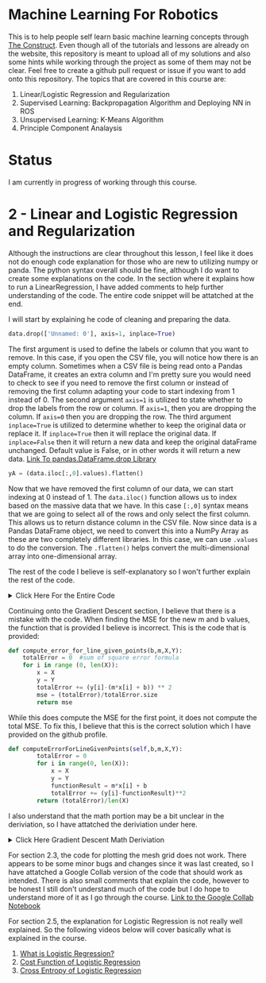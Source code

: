 # Machine Learning For Robotics
This is to help people self learn basic machine learning concepts through [The Construct](https://app.theconstruct.ai/courses/machine-learning-for-robotics-47/). Even though all of the tutorials and lessons are already on the website, this repository is meant to upload all of my solutions and also some hints while working through the project as some of them may not be clear. Feel free to create a github pull request or issue if you want to add onto this repository. The topics that are covered in this course are:
1. Linear/Logistic Regression and Regularization
2. Supervised Learning: Backpropagation Algorithm and Deploying NN in ROS
3. Unsupervised Learning: K-Means Algorithm
4. Principle Component Analaysis

# Status
I am currently in progress of working through this course.

# 2 - Linear and Logistic Regression and Regularization
Although the instructions are clear throughout this lesson, I feel like it does not do enough code explanation for those who are new to utilizing numpy or panda. The python syntax overall should be fine, although I do want to create some explanations on the code. In the section where it explains how to run a LinearRegression, I have added comments to help further understanding of the code. The entire code snippet will be attatched at the end.

I will start by explaining he code of cleaning and preparing the data.

```py
data.drop(['Unnamed: 0'], axis=1, inplace=True)
```

The first argument is used to define the labels or column that you want to remove. In this case, if you open the CSV file, you will notice how there is an empty column. Sometimes when a CSV file is being read onto a Pandas DataFrame, it creates an extra column and I'm pretty sure you would need to check to see if you need to remove the first column or instead of removing the first column adapting your code to start indexing from 1 instead of 0. 
The second argument `axis=1` is utilized to state whether to drop the labels from the row or column. If `axis=1`, then you are dropping the column. If `axis=0` then you are dropping the row.
The third argument `inplace=True` is utilized to determine whether to keep the original data or replace it. If `inplace=True` then it will replace the original data. If `inplace=False` then it will return a new data and keep the original dataFrame unchanged. Default value is False, or in other words it will return a new data.
[Link To pandas.DataFrame.drop Library](https://pandas.pydata.org/pandas-docs/stable/reference/api/pandas.DataFrame.drop.html)

```py
yA = (data.iloc[:,0].values).flatten()
```

Now that we have removed the first column of our data, we can start indexing at 0 instead of 1. The `data.iloc()` function allows us to index based on the massive data that we have. In this case `[:,0]` syntax means that we are going to select all of the rows and only select the first column. This allows us to return distance column in the CSV file. Now since data is a Pandas DataFrame object, we need to convert this into a NumPy Array as these are two completely different libraries. In this case, we can use `.values` to do the conversion. The `.flatten()` helps convert the multi-dimensional array into one-dimensional array.

The rest of the code I believe is self-explanatory so I won't further explain the rest of the code. 
<details>
  <summary>Click Here For the Entire Code</summary>

  ```py
  import warnings
  warnings.filterwarnings('ignore')
  import matplotlib
  import matplotlib.pyplot as plt
  from matplotlib import cm
  from mpl_toolkits.mplot3d import Axes3D
  import numpy as np
  import pandas as pd
  
  # class definition
  
  class LinearRegression(object):
  
      def __init__(self):
  
          self._m = 0
          self._b = 0
      
      def m(self):
  
          return self._m
  
      def b(self):
  
          return self._b
  
      def fit(self, X, y): # IMPLEMENTATION ABOVE EQUATIONS TO COMPUTE: m, b  
  
          X = np.array(X)
          y = np.array(y)
          X_ = X.mean()
          y_ = y.mean()
          num = ((X - X_)*(y - y_)).sum()
          den = ((X - X_)**2).sum()
          self._m = num/den
          self._b = y_ - self._m*X_
  
      def predict(self, x):
  
          x = np.array(x)
          return self._m*x + self._b
  
  # Computation of MSE and regression (we use the same formulas as we defined earlier)
  
  def MSE(ax, x, y, model):
  
      error = y - model.predict(x)
      MSE = (error**2).sum()/error.size
      ax.plot([x, x], [error*0, error])
      return MSE
  
  def compute_regression(ax, x, y, model):
  
      error = y - model.predict(x)
      MSE = (error**2).sum()/error.size
      ax.scatter(x, y, label='distance')
      ax.plot([x, x], [y, model.predict(x)], ':')
      ax.plot(0, 0, ':', alpha=0.5, label='error')
      ax.plot([0, 100], model.predict([0, 100]), color='red', label='regression')
      ax.axis([0, 100, 0, 22])
      ax.legend()
  
  # model is a object of class
  model = LinearRegression()
  
  # load dataset
  data = pd.read_csv('/home/user/catkin_ws/src/machine_learning_course/dataset/test_brakes.csv')
  
  # remove Unmaned column
  data.drop(['Unnamed: 0'], axis=1, inplace=True)
  
  # our data set
  yA = (data.iloc[:,0].values).flatten()
  x = (data.iloc[:,1].values).flatten()
  
  plt.figure(figsize=(10, 8))
  axA = plt.axes(xlim=(0, 100), ylim=(0, 22), autoscale_on=False)
  model.fit(x, yA)
  compute_regression(axA, x, yA, model)
  plt.xlabel("% of max speed of axis 1", fontsize=16)
  plt.ylabel("stop distance [deg]", fontsize=16)
  plt.title("Linear regression", fontsize=18)
  
  plt.show()
  ```
</details>

Continuing onto the Gradient Descent section, I believe that there is a mistake with the code. When finding the MSE for the new m and b values, the function that is provided I believe is incorrect. This is the code that is provided: 
```py
def compute_error_for_line_given_points(b,m,X,Y):
    totalError = 0 	#sum of square error formula
    for i in range (0, len(X)):
        x = X
        y = Y
        totalError += (y[i]-(m*x[i] + b)) ** 2
        mse = (totalError)/totalError.size
        return mse
```
While this does compute the MSE for the first point, it does not compute the total MSE. To fix this, I believe that this is the correct solution which I have provided on the github profile. 
```py
def computeErrorForLineGivenPoints(self,b,m,X,Y):
        totalError = 0
        for i in range(0, len(X)):
            x = X
            y = Y
            functionResult = m*x[i] + b
            totalError += (y[i]-functionResult)**2
        return (totalError)/len(X)
```

I also understand that the math portion may be a bit unclear in the deriviation, so I have attatched the deriviation under here. 
<details>
  <summary>Click Here Gradient Descent Math Deriviation</summary>
  
  ![Gradient Descent Math Deriviation](https://github.com/jasoon-chen/MachineLearningForRobotics/assets/45437968/c40b87fd-0a2f-4f00-8bc6-88c5ca5d1e77)
</details>

For section 2.3, the code for plotting the mesh grid does not work. There appears to be some minor bugs and changes since it was last created, so I have attatched a Google Collab version of the code that should work as intended. There is also small comments that explain the code, however to be honest I still don't understand much of the code but I do hope to understand more of it as I go through the course. [Link to the Google Collab Notebook](https://colab.research.google.com/drive/10ITOg52E0z7LwvImpuonWSQcLmCbfYVK?usp=sharing)

For section 2.5, the explanation for Logistic Regression is not really well explained. So the following videos below will cover basically what is explained in the course.
1. [What is Logistic Regression?](https://www.youtube.com/watch?v=U1omz0B9FTw)
2. [Cost Function of Logistic Regression](https://www.youtube.com/watch?v=ar8mUO3d05w)
3. [Cross Entropy of Logistic Regression](https://youtube.com/watch?v=MztgenIfGgM)
